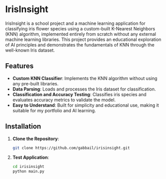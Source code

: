 # IrisInsight

IrisInsight is a school project and a machine learning application for classifying iris flower species using a custom-built K-Nearest Neighbors (KNN) algorithm, implemented entirely from scratch without any external machine learning libraries. This project provides an educational exploration of AI principles and demonstrates the fundamentals of KNN through the well-known Iris dataset.

## Features

- **Custom KNN Classifier**: Implements the KNN algorithm without using any pre-built libraries.
- **Data Parsing**: Loads and processes the Iris dataset for classification.
- **Classification and Accuracy Testing**: Classifies iris species and evaluates accuracy metrics to validate the model.
- **Easy to Understand**: Built for simplicity and educational use, making it suitable for my portfolio and AI learning.

## Installation

1. **Clone the Repository**:
   ```bash
   git clone https://github.com/gabbail/irisinsight.git

2. **Test Application**:
   ```bash
   cd irisinsight
   python main.py
